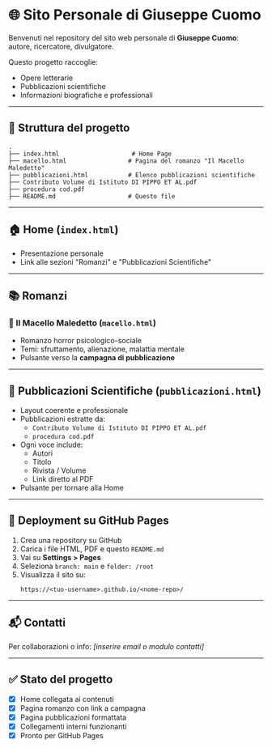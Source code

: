 # 🌐 Sito Personale di Giuseppe Cuomo

Benvenuti nel repository del sito web personale di **Giuseppe Cuomo**: autore, ricercatore, divulgatore.

Questo progetto raccoglie:
- Opere letterarie
- Pubblicazioni scientifiche
- Informazioni biografiche e professionali

---

## 📁 Struttura del progetto

```
.
├── index.html                    # Home Page
├── macello.html                 # Pagina del romanzo "Il Macello Maledetto"
├── pubblicazioni.html           # Elenco pubblicazioni scientifiche
├── Contributo Volume di Istituto DI PIPPO ET AL.pdf
├── procedura cod.pdf
├── README.md                    # Questo file
```

---

## 🏠 Home (`index.html`)

- Presentazione personale
- Link alle sezioni "Romanzi" e "Pubblicazioni Scientifiche"

---

## 📚 Romanzi

### 📘 Il Macello Maledetto (`macello.html`)
- Romanzo horror psicologico-sociale
- Temi: sfruttamento, alienazione, malattia mentale
- Pulsante verso la **campagna di pubblicazione**

---

## 📖 Pubblicazioni Scientifiche (`pubblicazioni.html`)

- Layout coerente e professionale
- Pubblicazioni estratte da:
  - `Contributo Volume di Istituto DI PIPPO ET AL.pdf`
  - `procedura cod.pdf`
- Ogni voce include:
  - Autori
  - Titolo
  - Rivista / Volume
  - Link diretto al PDF
- Pulsante per tornare alla Home

---

## 🚀 Deployment su GitHub Pages

1. Crea una repository su GitHub
2. Carica i file HTML, PDF e questo `README.md`
3. Vai su **Settings > Pages**
4. Seleziona `branch: main` e `folder: /root`
5. Visualizza il sito su:
   ```
   https://<tuo-username>.github.io/<nome-repo>/
   ```

---

## 📬 Contatti

Per collaborazioni o info: *[inserire email o modulo contatti]*

---

## ✅ Stato del progetto

- [x] Home collegata ai contenuti
- [x] Pagina romanzo con link a campagna
- [x] Pagina pubblicazioni formattata
- [x] Collegamenti interni funzionanti
- [x] Pronto per GitHub Pages
